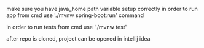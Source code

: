 make sure you have java_home path variable setup correctly
in order to run app from cmd use './mvnw spring-boot:run' command

in order to run tests from cmd use './mvnw test'

after repo is cloned, project can be opened in intellij idea 